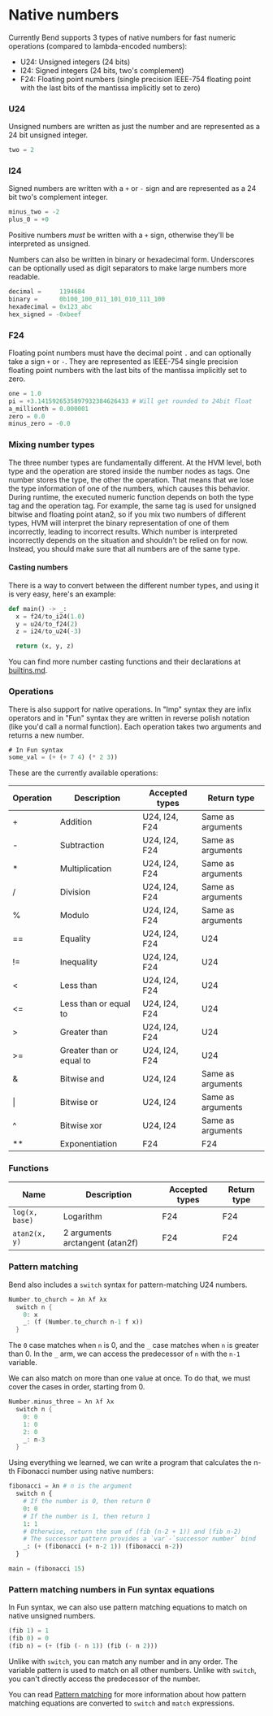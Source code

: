 # Native numbers

Currently Bend supports 3 types of native numbers for fast numeric operations (compared to lambda-encoded numbers):

- U24: Unsigned integers (24 bits)
- I24: Signed integers (24 bits, two's complement)
- F24: Floating point numbers (single precision IEEE-754 floating point with the last bits of the mantissa implicitly set to zero)

### U24

Unsigned numbers are written as just the number and are represented as a 24 bit unsigned integer.

```rs
two = 2
```

### I24

Signed numbers are written with a `+` or `-` sign and are represented as a 24 bit two's complement integer.

```rs
minus_two = -2
plus_0 = +0
```

Positive numbers _must_ be written with a `+` sign, otherwise they'll be interpreted as unsigned.

Numbers can also be written in binary or hexadecimal form. Underscores can be optionally used as digit separators to make large numbers more readable.

```rs
decimal =     1194684
binary =      0b100_100_011_101_010_111_100
hexadecimal = 0x123_abc
hex_signed = -0xbeef
```

### F24

Floating point numbers must have the decimal point `.` and can optionally take a sign `+` or `-`.
They are represented as IEEE-754 single precision floating point numbers with the last bits of the mantissa implicitly set to zero.

```py
one = 1.0
pi = +3.1415926535897932384626433 # Will get rounded to 24bit float
a_millionth = 0.000001
zero = 0.0
minus_zero = -0.0
```

### Mixing number types

The three number types are fundamentally different. At the HVM level, both type and the operation are stored inside the number nodes as tags. One number stores the type, the other the operation.
That means that we lose the type information of one of the numbers, which causes this behavior.
During runtime, the executed numeric function depends on both the type tag and the operation tag. For example, the same tag is used for unsigned bitwise and floating point atan2, so if you mix two numbers of different types, HVM will interpret the binary representation of one of them incorrectly, leading to incorrect results. Which number is interpreted incorrectly depends on the situation and shouldn't be relied on for now. Instead, you should make sure that all numbers are of the same type. 

#### Casting numbers

There is a way to convert between the different number types, and using it is very easy, here's an example:

```py
def main() -> _:
  x = f24/to_i24(1.0)
  y = u24/to_f24(2)
  z = i24/to_u24(-3)

  return (x, y, z)
```
You can find more number casting functions and their declarations at [builtins.md](docs/builtins.md).


### Operations

There is also support for native operations.
In "Imp" syntax they are infix operators and in "Fun" syntax they are written in reverse polish notation (like you'd call a normal function).
Each operation takes two arguments and returns a new number.

```rs
# In Fun syntax
some_val = (+ (+ 7 4) (* 2 3))
```

These are the currently available operations:

| Operation | Description              | Accepted types | Return type       |
| --------- | ------------------------ | -------------- | ----------------- |
| \+        | Addition                 | U24, I24, F24  | Same as arguments |
| \-        | Subtraction              | U24, I24, F24  | Same as arguments |
| \*        | Multiplication           | U24, I24, F24  | Same as arguments |
| \/        | Division                 | U24, I24, F24  | Same as arguments |
| \%        | Modulo                   | U24, I24, F24  | Same as arguments |
| \==       | Equality                 | U24, I24, F24  | U24               |
| \!=       | Inequality               | U24, I24, F24  | U24               |
| \<        | Less than                | U24, I24, F24  | U24               |
| \<=       | Less than or equal to    | U24, I24, F24  | U24               |
| \>        | Greater than             | U24, I24, F24  | U24               |
| \>=       | Greater than or equal to | U24, I24, F24  | U24               |
| \&        | Bitwise and              | U24, I24       | Same as arguments |
| \|        | Bitwise or               | U24, I24       | Same as arguments |
| \^        | Bitwise xor              | U24, I24       | Same as arguments |
| \*\*      | Exponentiation           | F24            | F24               |

### Functions

| Name           | Description                     | Accepted types | Return type |
| -------------- | ------------------------------- | -------------- | ----------- |
| `log(x, base)` | Logarithm                       | F24            | F24         |
| `atan2(x, y)`  | 2 arguments arctangent (atan2f) | F24            | F24         |

### Pattern matching

Bend also includes a `switch` syntax for pattern-matching U24 numbers.

```rs
Number.to_church = λn λf λx
  switch n {
    0: x
    _: (f (Number.to_church n-1 f x))
  }
```

The `0` case matches when `n` is 0, and the `_` case matches when `n` is greater than 0.
In the `_` arm, we can access the predecessor of `n` with the `n-1` variable.

We can also match on more than one value at once.
To do that, we must cover the cases in order, starting from 0.

```rs
Number.minus_three = λn λf λx
  switch n {
    0: 0
    1: 0
    2: 0
    _: n-3
  }
```

Using everything we learned, we can write a program that calculates the n-th Fibonacci number using native numbers:

```py
fibonacci = λn # n is the argument
  switch n {
    # If the number is 0, then return 0
    0: 0
    # If the number is 1, then return 1
    1: 1
    # Otherwise, return the sum of (fib (n-2 + 1)) and (fib n-2)
    # The successor pattern provides a `var`-`successor number` bind
    _: (+ (fibonacci (+ n-2 1)) (fibonacci n-2))
  }

main = (fibonacci 15)
```

### Pattern matching numbers in Fun syntax equations

In Fun syntax, we can also use pattern matching equations to match on native unsigned numbers.

```rs
(fib 1) = 1
(fib 0) = 0
(fib n) = (+ (fib (- n 1)) (fib (- n 2)))
```

Unlike with `switch`, you can match any number and in any order.
The variable pattern is used to match on all other numbers.
Unlike with `switch`, you can't directly access the predecessor of the number.

You can read [Pattern matching](pattern-matching.md) for more information about how pattern matching equations are converted to `switch` and `match` expressions.
